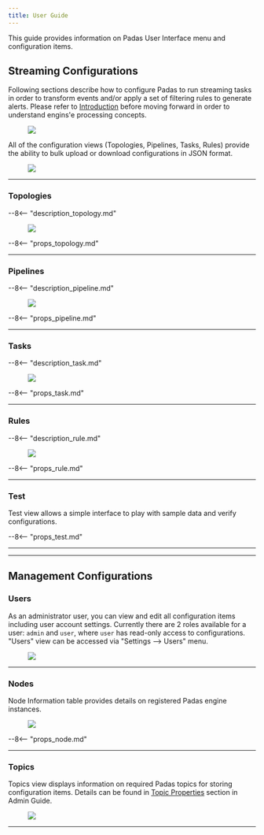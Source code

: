 ```yaml
---
title: User Guide
---
```


This guide provides information on Padas User Interface menu and configuration items.

## Streaming Configurations
Following sections describe how to configure Padas to run streaming tasks in order to transform events and/or apply a set of filtering rules to generate alerts.  Please refer to [Introduction](introduction.md) before moving forward in order to understand engins'e processing concepts.

<figure markdown>
  <p>
  <img src="../assets/img/padas_topology_pipeline_task.png" class="img-fluid py-5">
  </p>
</figure>

All of the configuration views (Topologies, Pipelines, Tasks, Rules) provide the ability to bulk upload or download configurations in JSON format.

<figure markdown>
  <p>
  <img src="../assets/img/padas_ui_upload_config.png" class="img-fluid py-5 w-50">
  </p>
</figure>

---

### Topologies

--8<-- "description_topology.md"

<figure markdown>
  <p>
  <img src="../assets/img/padas_ui_topologies.png" class="img-fluid py-5 w-50">
  </p>
</figure>

--8<-- "props_topology.md"

---

### Pipelines

--8<-- "description_pipeline.md"

<figure markdown>
  <p>
  <img src="../assets/img/padas_ui_pipelines.png" class="img-fluid py-5 w-50">
  </p>
</figure>

--8<-- "props_pipeline.md"

---

### Tasks

--8<-- "description_task.md"

<figure markdown>
  <p>
  <img src="../assets/img/padas_ui_tasks.png" class="img-fluid py-5 w-50">
  </p>
</figure>

--8<-- "props_task.md"

---

### Rules

--8<-- "description_rule.md"

<figure markdown>
  <p>
  <img src="../assets/img/padas_ui_rules.png" class="img-fluid py-5 w-50">
  </p>
</figure>

--8<-- "props_rule.md"

---

### Test

Test view allows a simple interface to play with sample data and verify configurations.

--8<-- "props_test.md"

---

---

## Management Configurations

### Users
As an administrator user, you can view and edit all configuration items including user account settings. Currently there are 2 roles available for a user: `admin` and `user`, where `user` has read-only access to configurations.  "Users" view can be accessed via "Settings --> Users" menu.

<figure markdown>
  <p>
  <img src="../assets/img/padas_ui_users.png" class="img-fluid py-5 w-75">
  </p>
</figure>

---

### Nodes
Node Information table provides details on registered Padas engine instances.

<figure markdown>
  <p>
  <img src="../assets/img/padas_ui_nodes.png" class="img-fluid py-5 w-75">
  </p>
</figure>

--8<-- "props_node.md"


---

### Topics

Topics view displays information on required Padas topics for storing configuration items.  Details can be found in [Topic Properties](admin-guide.md#topic-properties) section in Admin Guide.

<figure markdown>
  <p>
  <img src="../assets/img/padas_ui_topics_post.png" class="img-fluid py-5 w-75">
  </p>
</figure>

---

